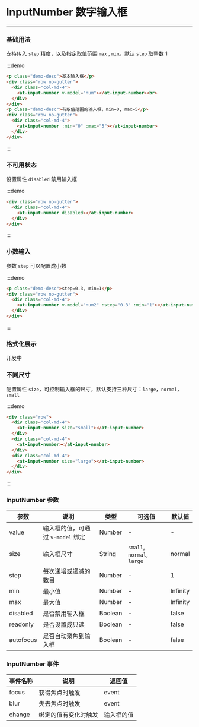 
# InputNumber 数字输入框

----

### 基础用法

支持传入 `step` 精度，以及指定取值范围 `max` , `min`。默认 `step` 取整数 1

:::demo
```html
<p class="demo-desc">基本输入框</p>
<div class="row no-gutter">
  <div class="col-md-4">
    <at-input-number v-model="num"></at-input-number><br>
  </div>
</div>
<p class="demo-desc">有取值范围的输入框，min=0, max=5</p>
<div class="row no-gutter">
  <div class="col-md-4">
    <at-input-number :min="0" :max="5"></at-input-number>
  </div>
</div>
```
:::

### 不可用状态

设置属性 `disabled` 禁用输入框

:::demo
```html
<div class="row no-gutter">
  <div class="col-md-4">
    <at-input-number disabled></at-input-number>
  </div>
</div>
```
:::

### 小数输入

参数 `step` 可以配置成小数

:::demo
```html
<p class="demo-desc">step=0.3, min=1</p>
<div class="row no-gutter">
  <div class="col-md-4">
    <at-input-number v-model="num2" :step="0.3" :min="1"></at-input-number>
  </div>
</div>
```
:::

### 格式化展示

开发中

### 不同尺寸

配置属性 `size`，可控制输入框的尺寸，默认支持三种尺寸：`large`，`normal`，`small`

:::demo
```html
<div class="row">
  <div class="col-md-4">
    <at-input-number size="small"></at-input-number>
  </div>
  <div class="col-md-4">
    <at-input-number></at-input-number>
  </div>
  <div class="col-md-4">
    <at-input-number size="large"></at-input-number>
  </div>
</div>
```
:::

### InputNumber 参数

| 参数      | 说明          | 类型      | 可选值                           | 默认值  |
|---------- |-------------- |---------- |--------------------------------  |-------- |
| value | 输入框的值，可通过 `v-model` 绑定 | Number | - | - |
| size | 输入框尺寸 | String | `small`, `normal`, `large` | normal |
| step | 每次递增或递减的数目 | Number | - | 1 |
| min | 最小值 | Number | - | Infinity |
| max | 最大值 | Number | - | Infinity |
| disabled | 是否禁用输入框 | Boolean | - | false |
| readonly | 是否设置成只读 | Boolean | - | false |
| autofocus | 是否自动聚焦到输入框 | Boolean | - | false |

### InputNumber 事件

| 事件名称      | 说明          | 返回值  |
|---------- |-------------- |---------- |
| focus | 获得焦点时触发 | event |
| blur | 失去焦点时触发 | event |
| change | 绑定的值有变化时触发 | 输入框的值 |

<style lang="sass" scoped>
  .demo-desc {
    margin: 8px 0;
    color: #8DABC4;
    font-size: 12px;
  }
</style>

<script>
export default {
  data() {
    return {
      num: 2,
      num2: 1
    }
  }
}
</script>

